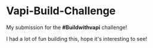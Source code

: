 # Vapi-Build-Challenge

My submission for the **#Buildwithvapi** challenge!

I had a lot of fun building this, hope it's interesting to see!
